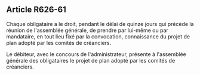 Article R626-61
----
Chaque obligataire a le droit, pendant le délai de quinze jours qui précède la
réunion de l'assemblée générale, de prendre par lui-même ou par mandataire, en
tout lieu fixé par la convocation, connaissance du projet de plan adopté par les
comités de créanciers.

Le débiteur, avec le concours de l'administrateur, présente à l'assemblée
générale des obligataires le projet de plan adopté par les comités de
créanciers.
